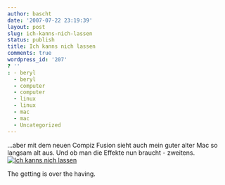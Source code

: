```yaml
---
author: bascht
date: '2007-07-22 23:19:39'
layout: post
slug: ich-kanns-nich-lassen
status: publish
title: Ich kanns nich lassen
comments: true
wordpress_id: '207'
? ''
: - beryl
  - beryl
  - computer
  - computer
  - linux
  - linux
  - mac
  - mac
  - Uncategorized
---
```


...aber mit dem neuen Compiz Fusion sieht auch mein guter alter Mac
so langsam alt aus. Und ob man die Effekte nun braucht - zweitens.
[![Ich kanns nich lassen](http://www.bascht.com/uploads/2007/07/proll2punkt0.png)](http://www.bascht.com/uploads/2007/07/proll2punkt0.png "Ich kanns nich lassen")

The getting is over the having.



